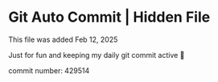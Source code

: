 # Git Auto Commit | Hidden File

This file was added Feb 12, 2025

Just for fun and keeping my daily git commit active 🤪

commit number: 429514
